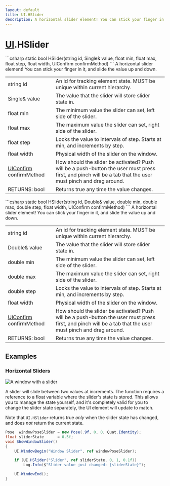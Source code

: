 ```yaml
---
layout: default
title: UI.HSlider
description: A horizontal slider element! You can stick your finger in it, and slide the value up and down.
---
```

# [UI]({{site.url}}/Pages/Reference/UI.html).HSlider

<div class='signature' markdown='1'>
```csharp
static bool HSlider(string id, Single& value, float min, float max, float step, float width, UIConfirm confirmMethod)
```
A horizontal slider element! You can stick your finger
in it, and slide the value up and down.
</div>

|  |  |
|--|--|
|string id|An id for tracking element state. MUST be unique             within current hierarchy.|
|Single& value|The value that the slider will store slider              state in.|
|float min|The minimum value the slider can set, left side              of the slider.|
|float max|The maximum value the slider can set, right              side of the slider.|
|float step|Locks the value to intervals of step. Starts              at min, and increments by step.|
|float width|Physical width of the slider on the window.|
|[UIConfirm]({{site.url}}/Pages/Reference/UIConfirm.html) confirmMethod|How should the slider be activated?             Push will be a push-button the user must press first, and pinch             will be a tab that the user must pinch and drag around.|
|RETURNS: bool|Returns true any time the value changes.|

<div class='signature' markdown='1'>
```csharp
static bool HSlider(string id, Double& value, double min, double max, double step, float width, UIConfirm confirmMethod)
```
A horizontal slider element! You can stick your finger
in it, and slide the value up and down.
</div>

|  |  |
|--|--|
|string id|An id for tracking element state. MUST be unique             within current hierarchy.|
|Double& value|The value that the slider will store slider              state in.|
|double min|The minimum value the slider can set, left side              of the slider.|
|double max|The maximum value the slider can set, right              side of the slider.|
|double step|Locks the value to intervals of step. Starts              at min, and increments by step.|
|float width|Physical width of the slider on the window.|
|[UIConfirm]({{site.url}}/Pages/Reference/UIConfirm.html) confirmMethod|How should the slider be activated?             Push will be a push-button the user must press first, and pinch             will be a tab that the user must pinch and drag around.|
|RETURNS: bool|Returns true any time the value changes.|





## Examples

### Horizontal Sliders

![A window with a slider]({{site.screen_url}}/UI/HSliderWindow.jpg)

A slider will slide between two values at increments. The function
requires a reference to a float variable where the slider's state is
stored. This allows you to manage the state yourself, and it's
completely valid for you to change the slider state separately, the
UI element will update to match.

Note that `UI.HSlider` returns true _only_ when the slider state has
changed, and does _not_ return the current state.

```csharp
Pose  windowPoseSlider = new Pose(.9f, 0, 0, Quat.Identity);
float sliderState      = 0.5f;
void ShowWindowSlider()
{
	UI.WindowBegin("Window Slider", ref windowPoseSlider);

	if (UI.HSlider("Slider", ref sliderState, 0, 1, 0.1f))
		Log.Info($"Slider value just changed: {sliderState}");

	UI.WindowEnd();
}
```

